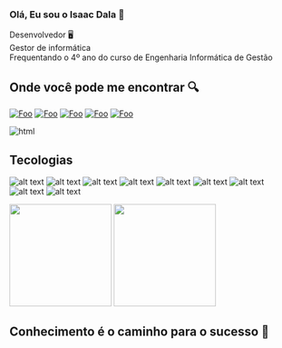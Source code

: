 ### Olá, Eu sou o Isaac Dala 🤚
Desenvolvedor 🖥️<br>
Gestor de informática<br>
Frequentando o 4º ano do curso de Engenharia Informática de Gestão

## Onde você pode me encontrar 🔍

[![Foo](https://img.shields.io/badge/LinkedIn-0077B5?style=for-the-badge&logo=linkedin&logoColor=white)](https://www.linkedin.com/login/pt) [![Foo](https://img.shields.io/badge/Instagram-FF1493?style=for-the-badge&logo=instagram&logoColor=white)](https://www.instagram.com/accounts/login/) [![Foo](https://img.shields.io/badge/Discord-7289DA?style=for-the-badge&logo=discord&logoColor=white)](https://discord.com/channels/@me) 
[![Foo](https://img.shields.io/badge/WhatsApp-25D366?style=for-the-badge&logo=whatsapp&logoColor=white)](https://web.whatsapp.com/) [![Foo](https://img.shields.io/badge/FrontendMentor-3B83BD?style=for-the-badge&logo=frontendmentor&logoColor=white)](https://www.frontendmentor.io/)

![html](https://media0.giphy.com/media/Y4ak9Ki2GZCbJxAnJD/giphy.gif?cid=ecf05e47s7e585qy3kbe9s2b3x479c3xqeorjsuk394x6467&ep=v1_gifs_related&rid=giphy.gif&ct=g)
## Tecologias
![alt text](https://img.shields.io/badge/HTML5-E34F26?style=for-the-badge&logo=html5&logoColor=white) 
![alt text](https://img.shields.io/badge/CSS3-1572B6?style=for-the-badge&logo=css3&logoColor=white) 
![alt text](https://img.shields.io/badge/JavaScript-F7DF1E?style=for-the-badge&logo=javascript&logoColor=black)
![alt text](https://img.shields.io/badge/Java-0f0f0f?style=for-the-badge&logo=java&logoColor=white)
![alt text](https://img.shields.io/badge/C++-0000FF?style=for-the-badge&logo=cplusplus&logoColor=white)
![alt text](https://img.shields.io/badge/Node.Js-004E00?style=for-the-badge&logo=node.js&logoColor=white)
![alt text](https://img.shields.io/badge/GitHub-000000?style=for-the-badge&logo=github&logoColor=white)
![alt text](https://img.shields.io/badge/SQL-00758F?style=for-the-badge&logo=mysql&logoColor=white)
![alt text](https://img.shields.io/badge/PostgreSQL-121214?style=for-the-badge&logo=postgresql&logoColor=white)

<img  height='180'  src='https://github-readme-stats.vercel.app/api/top-langs/?username=isaacdala01&layout=compact&theme=react'> <img  height='180'  src='https://github-readme-stats.vercel.app/api?username=isaacdala01&show_icons=true&theme=react'>

## Conhecimento é o caminho para o sucesso 🚀
